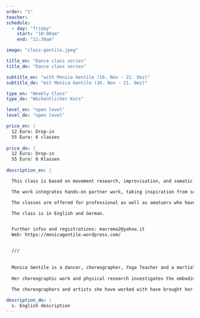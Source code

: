 ```yaml
---
order: "1"
teacher: 
schedule:
  - day: "friday"
    start: "10:00am"
    end: "11:30am"

image: "class-gentile.jpeg"

title_en: "Dance class series"
title_de: "Dance class series"

subtitle_en: "with Monica Gentile (16. Nov - 21. Dez)"
subtitle_de: "mit Monica Gentile (16. Nov - 21. Dez)"

type_en: "Weekly Class"
type_de: "Wöchentlicher Kurs"

level_en: "open level"
level_de: "open level"

price_en: |
  12 Euro: Drop-in  
  55 Euro: 6 classes  
  
price_de: |
  12 Euro: Drop-in  
  55 Euro: 6 Klassen  
  
description_en: |

  This class is based on movement research, improvisation, and somatic work, which is combined with dynamic collective tasks and performance scores. We will work on sensing mutable space and time, in which the construction of presence is based on principles of instability.

  The work integrates hands-on partner work, taking inspiration from somatic studies and Aikido principles.

  The classes are offered for professional as well as amatuers who have an interest in movment research.

  The class is in English and German.  


  Further infos and registrations: macrema2@yahoo.it  
  Web: https://monicagentile.wordpress.com/  


  ///  
  
  
  Monica Gentile is a dancer, choreographer, Yoga Teacher and a martial arts practitioner (Kung fu and Aikido). Her dance practice is based on Movement Research and Somatic Practicies. Monica has trained in dance since she was very young, starting with Ballet and continuing into Contemporary Dance. She graduated at the University “DAMS THEATER” at the Faculty of Philosophy and Literature of Bologna, where she focused on dance and theater anthropology. She has studied a range of techniques including Cunningham, Limòn, Nikolais, Release Technique, Contact Improvisation, physical theater and Butoh.  
  
  Her choreographic work and physical research investigates the embodiment of animalistic qualities, trance, minimalism, and the states of the body, energy and breath. In particular she is interested in investigating contrasting concepts within the body (presence / absence, solidity / evanescence) with a visual and imagery based approach. Her intent is to reveal these paradoxical states through evocative choreographic elements and in the construction of hybrid figures with the body and its gestures. Her work is characterized by a strong presence – creating an atmospheric / imaginary space around the body and expressing connections to forms found in nature, landscapes, and the geographical. The point of reference in her work is not only the body itself, but how we place it and perceive it in relation with what surrounds us.  
  
  The choreographers and artists she have worked with have brought her to understand artistic practice as a political, ethical choice, related to the artist’s surroundings: Virgilio Sieni (Director of the Biennale Danza, Venice), Simona Bertozzi, Anna Albertarelli (working in the companies Gohatto and Vi-Kap), Michele Di Stefano (MK), Sonia Brunelli (Barokthegreat), Cristina Rizzo (Kinkaleri) with whom she formed the group of research CAN I. More recently Peter Player , Maria Francesca Scaroni, Renate Graziadei, Maya Carroll and Julyen Hamilton, Keith Hennessy, Clara Furey, Nita Little, German Jarequi.

description_de: |
  s. English description
---
```

